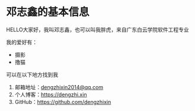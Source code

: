 # 邓志鑫的基本信息

HELLO大家好，我叫邓志鑫，也可以叫我胖虎，来自广东白云学院软件工程专业

我的爱好有：
* 摄影
* 撸猫

可以在以下地方找到我
1. 邮箱地址：dengzhixin2014@qq.com
2. 个人博客：https://dengzhi.xin
3. GitHub：https://github.com/dengzhixin
 


